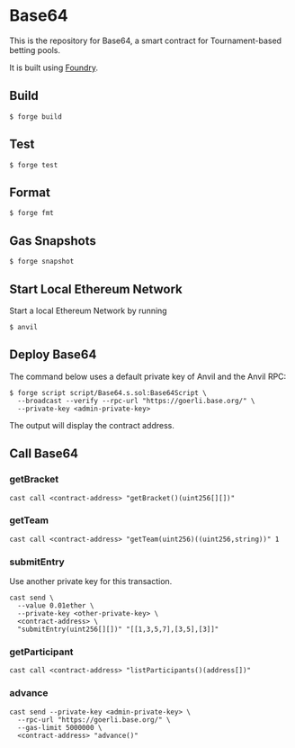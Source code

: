 # Base64
This is the repository for Base64, a smart contract for Tournament-based betting pools.

It is built using [Foundry](https://book.getfoundry.sh/).

## Build

```shell
$ forge build
```

## Test

```shell
$ forge test
```

## Format

```shell
$ forge fmt
```

## Gas Snapshots

```shell
$ forge snapshot
```

## Start Local Ethereum Network
Start a local Ethereum Network by running

```shell
$ anvil
```

## Deploy Base64
The command below uses a default private key of Anvil and the Anvil RPC:

```shell
$ forge script script/Base64.s.sol:Base64Script \
  --broadcast --verify --rpc-url "https://goerli.base.org/" \
  --private-key <admin-private-key>
```

The output will display the contract address.

## Call Base64

### getBracket
```shell
cast call <contract-address> "getBracket()(uint256[][])"
```

### getTeam
```shell
cast call <contract-address> "getTeam(uint256)((uint256,string))" 1
```

### submitEntry
Use another private key for this transaction.
```shell
cast send \
  --value 0.01ether \
  --private-key <other-private-key> \
  <contract-address> \
  "submitEntry(uint256[][])" "[[1,3,5,7],[3,5],[3]]"
```

### getParticipant
```shell
cast call <contract-address> "listParticipants()(address[])"
```

### advance
```shell
cast send --private-key <admin-private-key> \
  --rpc-url "https://goerli.base.org/" \
  --gas-limit 5000000 \
  <contract-address> "advance()"
```
